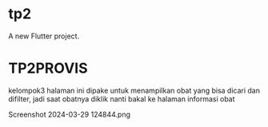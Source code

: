 # tp2

A new Flutter project.

# TP2PROVIS
kelompok3
halaman ini dipake untuk menampilkan obat yang bisa dicari dan difilter, jadi saat obatnya diklik nanti bakal ke halaman informasi obat

Screenshot 2024-03-29 124844.png
